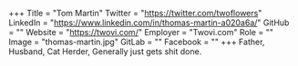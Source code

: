 +++
Title = "Tom Martin"
Twitter = "https://twitter.com/twoflowers"
LinkedIn = "https://www.linkedin.com/in/thomas-martin-a020a6a/"
GitHub = ""
Website = "https://twovi.com/"
Employer = "Twovi.com"
Role = ""
Image = "thomas-martin.jpg"
GitLab = ""
Facebook = ""
+++
Father, Husband, Cat Herder, Generally just gets shit done.